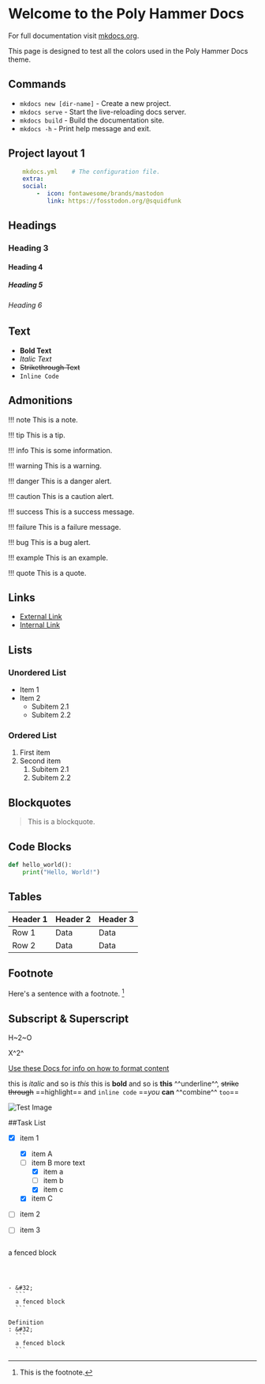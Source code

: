# Welcome to the Poly Hammer Docs

For full documentation visit [mkdocs.org](https://www.mkdocs.org).

This page is designed to test all the colors used in the Poly Hammer Docs theme.

## Commands

* `mkdocs new [dir-name]` - Create a new project.
* `mkdocs serve` - Start the live-reloading docs server.
* `mkdocs build` - Build the documentation site.
* `mkdocs -h` - Print help message and exit.

## Project layout 1

```yaml
    mkdocs.yml    # The configuration file.
    extra:
    social:
        -  icon: fontawesome/brands/mastodon 
           link: https://fosstodon.org/@squidfunk
```

## Headings

### Heading 3
#### Heading 4
##### Heading 5
###### Heading 6

## Text

- **Bold Text**
- *Italic Text*
- ~~Strikethrough Text~~
- `Inline Code`


## Admonitions
!!! note
    This is a note.

!!! tip
    This is a tip.

!!! info
    This is some information.

!!! warning
    This is a warning.

!!! danger
    This is a danger alert.

!!! caution
    This is a caution alert.

!!! success
    This is a success message.

!!! failure
    This is a failure message.

!!! bug
    This is a bug alert.

!!! example
    This is an example.

!!! quote
    This is a quote.


## Links

- [External Link](https://www.mkdocs.org)
- [Internal Link](../index.md)

## Lists

### Unordered List
- Item 1
- Item 2
  - Subitem 2.1
  - Subitem 2.2

### Ordered List
1. First item
2. Second item
   1. Subitem 2.1
   2. Subitem 2.2

## Blockquotes

> This is a blockquote.

## Code Blocks

```python
def hello_world():
    print("Hello, World!")
```

## Tables

| Header 1 | Header 2 | Header 3 |
|----------|----------|----------|
| Row 1    | Data     | Data     |
| Row 2    | Data     | Data     |


## Footnote

Here's a sentence with a footnote. [^1]

[^1]: This is the footnote.


## Subscript & Superscript

H~2~O

X^2^



[Use these Docs for info on how to format content](https://facelessuser.github.io/pymdown-extensions)

this is _italic_ and so is *this*
this is __bold__ and so is **this**
^^underline^^,  ~~strike through~~
==highlight==  and `inline code`
==*you* **can** ^^combine^^ `too`==


![Test Image](../assets/polyhammer_logo.png)




##Task List

-   [X] item 1
    *   [X] item A
    *   [ ] item B
        more text
        +   [x] item a
        +   [ ] item b
        +   [x] item c
    *   [X] item C
-   [ ] item 2
-   [ ] item 3


> ```
  a fenced block
  ```



- &#32;
    ```
    a fenced block
    ```

Definition
: &#32;
    ```
    a fenced block
    ```